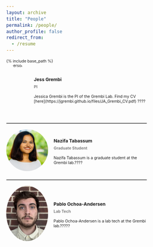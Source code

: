 ```yaml
---
layout: archive
title: "People"
permalink: /people/
author_profile: false
redirect_from:
  - /resume
---
```

<div style="transform: scale(0.75); transform-origin: top left;">
{% include base_path %}
<!-- Person 1 -->
<div style="display: flex; align-items: center; margin-bottom: 30px;">
  <img src="/images/profile.jpg" alt="Person 1" style="width: 150px; height: 184px; border-radius: 50%; margin-right: 20px;">
  <div>
    <h3>Jess Grembi</h3>
<h4 style="margin-top: -10px; color: gray;">PI</h4>
    <p>Jessica Grembi is the PI of the Grembi Lab. Find my CV [here](https://jgrembi.github.io/files/JA_Grembi_CV.pdf) ????</p>
  </div>
</div>
<hr style="border: 0.5px solid lightgray; margin: 20px 0;">
<!-- Person 2 -->
<div style="display: flex; align-items: center; margin-bottom: 30px;">
  <img src="/images/headshot_NT.jpg" alt="Person 2" style="width: 150px; height: 150px; border-radius: 50%; margin-right: 20px; object-fit: cover; object-position: 90% center;">
  <div>
    <h3>Nazifa Tabassum</h3>
<h4 style="margin-top: -10px; color: gray;">Graduate Student</h4>
    <p>Nazifa Tabassum is a graduate student at the Grembi lab.????</p>
  </div>
</div>
<hr style="border: 0.5px solid lightgray; margin: 20px 0;">
<!-- Person 3 -->
<div style="display: flex; align-items: center; margin-bottom: 30px;">
  <img src="/images/headshot_PO.jpg" alt="Person 3" style="width: 150px; height: 198px; border-radius: 50%; margin-right: 20px;">
  <div>
    <h3>Pablo Ochoa-Andersen</h3>
<h4 style="margin-top: -10px; color: gray;">Lab Tech</h4>
    <p>Pablo Ochoa-Andersen is a lab tech at the Grembi lab.?????</p>
  </div>
</div>
